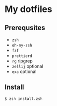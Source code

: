 # My dotfiles

## Prerequsites

  - `zsh`
  - `oh-my-zsh`
  - `fzf`
  - `prettierd`
  - `rg` ripgrep
  - `zellij` optional
  - `exa` optional

## Install

```sh
$ zsh install.zsh
```
